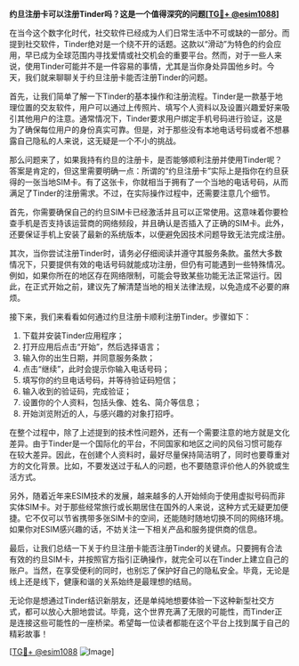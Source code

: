 **约旦注册卡可以注册Tinder吗？这是一个值得深究的问题[[TG💪+ @esim1088](https://t.me/s/esim1088)]**

在当今这个数字化时代，社交软件已经成为人们日常生活中不可或缺的一部分。而提到社交软件，Tinder绝对是一个绕不开的话题。这款以“滑动”为特色的约会应用，早已成为全球范围内寻找爱情或社交机会的重要平台。然而，对于一些人来说，使用Tinder可能并不是一件容易的事情，尤其是当你身处异国他乡时。今天，我们就来聊聊关于约旦注册卡能否注册Tinder的问题。

首先，让我们简单了解一下Tinder的基本操作和注册流程。Tinder是一款基于地理位置的交友软件，用户可以通过上传照片、填写个人资料以及设置兴趣爱好来吸引其他用户的注意。通常情况下，Tinder要求用户绑定手机号码进行验证，这是为了确保每位用户的身份真实可靠。但是，对于那些没有本地电话号码或者不想暴露自己隐私的人来说，这无疑是一个不小的挑战。

那么问题来了，如果我持有约旦的注册卡，是否能够顺利注册并使用Tinder呢？答案是肯定的，但这里需要明确一点：所谓的“约旦注册卡”实际上是指你在约旦获得的一张当地SIM卡。有了这张卡，你就相当于拥有了一个当地的电话号码，从而满足了Tinder的注册需求。不过，在实际操作过程中，还需要注意几个细节。

首先，你需要确保自己的约旦SIM卡已经激活并且可以正常使用。这意味着你要检查手机是否支持该运营商的网络频段，并且确认是否插入了正确的SIM卡。此外，还要保证手机上安装了最新的系统版本，以便避免因技术问题导致无法完成注册。

其次，当你尝试注册Tinder时，请务必仔细阅读并遵守其服务条款。虽然大多数情况下，只要提供有效的电话号码就能成功注册，但仍有可能遇到一些特殊情况。例如，如果你所在的地区存在网络限制，可能会导致某些功能无法正常运行。因此，在正式开始之前，建议先了解清楚当地的相关法律法规，以免造成不必要的麻烦。

接下来，我们来看看如何通过约旦注册卡顺利注册Tinder。步骤如下：

1. 下载并安装Tinder应用程序；
2. 打开应用后点击“开始”，然后选择语言；
3. 输入你的出生日期，并同意服务条款；
4. 点击“继续”，此时会提示你输入电话号码；
5. 填写你的约旦电话号码，并等待验证码短信；
6. 输入收到的验证码，完成验证；
7. 设置你的个人资料，包括头像、姓名、简介等信息；
8. 开始浏览附近的人，与感兴趣的对象打招呼。

在整个过程中，除了上述提到的技术性问题外，还有一个需要注意的地方就是文化差异。由于Tinder是一个国际化的平台，不同国家和地区之间的风俗习惯可能存在较大差异。因此，在创建个人资料时，最好尽量保持简洁明了，同时也要尊重对方的文化背景。比如，不要发送过于私人的问题，也不要随意评价他人的外貌或生活方式。

另外，随着近年来ESIM技术的发展，越来越多的人开始倾向于使用虚拟号码而非实体SIM卡。对于那些经常旅行或长期居住在国外的人来说，这种方式无疑更加便捷。它不仅可以节省携带多张SIM卡的空间，还能随时随地切换不同的网络环境。如果你对ESIM感兴趣的话，不妨关注一下相关产品和服务提供商的信息。

最后，让我们总结一下关于约旦注册卡能否注册Tinder的关键点。只要拥有合法有效的约旦SIM卡，并按照官方指引正确操作，就完全可以在Tinder上建立自己的账户。当然，在享受便利的同时，也别忘了保护好自己的隐私安全。毕竟，无论是线上还是线下，健康和谐的关系始终是最理想的结局。

无论你是想通过Tinder结识新朋友，还是单纯地想要体验一下这种新型社交方式，都可以放心大胆地尝试。毕竟，这个世界充满了无限的可能性，而Tinder正是连接这些可能性的一座桥梁。希望每一位读者都能在这个平台上找到属于自己的精彩故事！

[[TG💪+ @esim1088](https://t.me/s/esim1088) ![Image](https://i.postimg.cc/4NQfJmqS/Snipaste-2025-05-13-00-14-12.png)]
